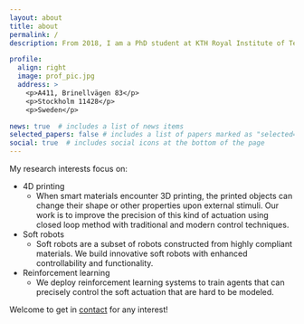 ```yaml
---
layout: about
title: about
permalink: /
description: From 2018, I am a PhD student at KTH Royal Institute of Technology, Sweden.

profile:
  align: right
  image: prof_pic.jpg
  address: >
    <p>A411, Brinellvägen 83</p>
    <p>Stockholm 11428</p>
    <p>Sweden</p>

news: true  # includes a list of news items
selected_papers: false # includes a list of papers marked as "selected={true}"
social: true  # includes social icons at the bottom of the page
---
```


My research interests focus on:
- 4D printing
  - When smart materials encounter 3D printing, the printed objects can change their shape or other properties upon external stimuli. Our work is to improve the precision of this kind of actuation using closed loop method with traditional and modern control techniques.
- Soft robots
  - Soft robots are a subset of robots constructed from highly compliant materials. We build innovative soft robots with enhanced controllability and functionality.
- Reinforcement learning
  - We deploy reinforcement learning systems to train agents that can precisely control the soft actuation that are hard to be modeled.

Welcome to get in [contact](mailto://qinglei.ji.acad@gmail.com) for any interest!